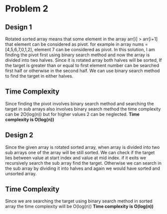 # Problem 2
## Design 1
Rotated sorted array means that some element in the array arr[i] > arr[i+1] that element can be considered as pivot. for example in array nums = [4,5,6,7,0,1,2], element 7 can be considered as pivot.
In this solution, I am finding the pivot first using binary search method and now the array is divided into two halves.
Since it is rotated array both halves will be sorted, If the target is greater than or equal to first element number can be searched first half or otherwise in the second half.
We can use binary search method to find the target in either halves.
## Time Complexity
Since finding the pivot involves binary search method and searching the target in sub arrays also involves binary search method the time complexity can be 2O(log(n)) but for higher values 2 can be neglected.
**Time complexity is O(log(n))** 
## Design 2
Since the given array is rotated sorted array, when array is divided into two sub arrays one of the array will be still sorted. We can check if the target lies between value at start index and value at mid index. if it exits we recursively search the sub array find the target. 
Otherwise we can search in the sub array by dividing it into halves and again we would have sorted and unsorted array.
## Time Complexity
Since we are searching the target using binary search method in sorted array the time complexity will be O(log(n))
**Time complexity is O(log(n))** 